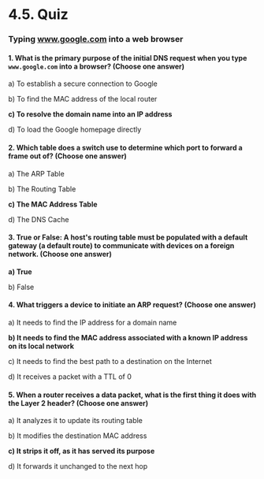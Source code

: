 # 4.5. Quiz

### Typing www.google.com into a web browser

#### 1. What is the primary purpose of the initial DNS request when you type `www.google.com` into a browser? (Choose one answer)

a) To establish a secure connection to Google

b) To find the MAC address of the local router

**c) To resolve the domain name into an IP address**

d) To load the Google homepage directly

#### 2. Which table does a switch use to determine which port to forward a frame out of? (Choose one answer)

a) The ARP Table

b) The Routing Table

**c) The MAC Address Table**

d) The DNS Cache

#### 3. True or False: A host's routing table must be populated with a default gateway (a default route) to communicate with devices on a foreign network. (Choose one answer)

**a) True**

b) False

#### 4. What triggers a device to initiate an ARP request? (Choose one answer)

a) It needs to find the IP address for a domain name

**b) It needs to find the MAC address associated with a known IP address on its local network**

c) It needs to find the best path to a destination on the Internet

d) It receives a packet with a TTL of 0

#### 5. When a router receives a data packet, what is the first thing it does with the Layer 2 header? (Choose one answer)

a) It analyzes it to update its routing table

b) It modifies the destination MAC address

**c) It strips it off, as it has served its purpose**

d) It forwards it unchanged to the next hop
